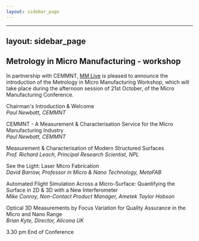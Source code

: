 ```yaml
---
layout: sidebar_page
---
```


---
layout: sidebar_page
---

## Metrology in Micro Manufacturing - workshop

In partnership with CEMMNT, [MM Live](http://www.micromanu.com/x/exhibition.html) is pleased to announce the introduction of the Metrology in Micro Manufacturing Workshop, which will take place during the afternoon session of 21st October, of the Micro Manufacturing Conference.
<!--break-->
Chairman's Introduction & Welcome  
*Paul Newbatt, CEMMNT*  

CEMMNT - A Measurement & Characterisation Service for the Micro Manufacturing Industry  
*Paul Newbatt, CEMMNT*  

Measurement & Characterisation of Modern Structured Surfaces  
*Prof. Richard Leach, Principal Research Scientist, NPL*  

See the Light: Laser Micro Fabrication  
*David Barrow, Professor in Micro & Nano Technology, MetaFAB*  

Automated Flight Simulation Across a Micro-Surface: Quantifying the Surface in 2D & 3D with a New Interferometer  
*Mike Conroy, Non-Contact Product Manager, Ametek Taylor Hobson*  

Optical 3D Measurements by Focus Variation for Quality Assurance in the Micro and Nano Range  
*Brian Kyte, Director, Alicona UK*  

3.30 pm End of Conference